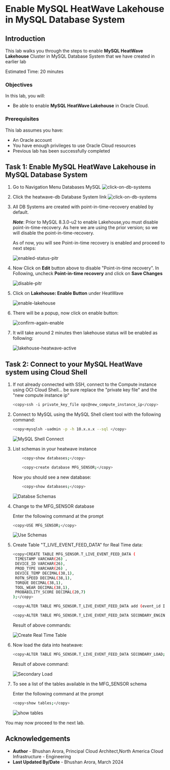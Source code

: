 # Enable MySQL HeatWave Lakehouse in MySQL Database System

## Introduction

This lab walks you through the steps to enable **MySQL HeatWave Lakehouse** Cluster in MySQL Database System that we have created in earlier lab

Estimated Time: 20 minutes

### Objectives

In this lab, you will:
* Be able to enable **MySQL HeatWave Lakehouse** in Oracle Cloud.

### Prerequisites

This lab assumes you have:
* An Oracle account
* You have enough privileges to use Oracle Cloud resources
* Previous lab has been successfully completed

## Task 1: Enable MySQL HeatWave Lakehouse in MySQL Database System

1. Go to Navigation Menu Databases MySQL
    ![click-on-db-systems](images/click-on-db-systems.png)

2. Click the heatwave-db Database System link
    ![click-on-db-systems](images/db-system-link.png)

3. All DB Systems are created with point-in-time-recovery enabled by default. 

    ***Note***: Prior to MySQL 8.3.0-u2 to enable Lakehouse,you must disable point-in-time-recovery. As here we are using the prior version; so we will disable the point-in-time-recovery.


    As of now, you will see Point-in-time recovery is enabled and proceed to next steps:

    ![enabled-status-pitr](images/enabled-status-pitr.png)


4. Now Click on **Edit** button above to disable "Point-in-time recovery". In Following, uncheck **Point-in-time recovery** and click on **Save Changes**

    ![disable-pitr](images/disable-pitr.png)

5. Click on **Lakehouse: Enable Button** under HeatWave


	![enable-lakehouse](images/enable-lakehouse.png)

6. There will be a popup, now click on enable button:

    ![confirm-again-enable](images/confirm-enable-lakehouse.png)

7. It will take around 2 minutes then lakehouse status will be enabled as following:


	![lakehouse-heatwave-active](images/lakehouse-heatwave-active.png)


## Task 2: Connect to your MySQL HeatWave system using Cloud Shell

1. If not already connected with SSH, connect to the Compute instance using OCI Cloud Shell... be sure replace the  "private key file"  and the "new compute instance ip"

     ```bash
    <copy>ssh -i private_key_file opc@new_compute_instance_ip</copy>
     ```

2. Connect to MySQL using the MySQL Shell client tool with the following command:

    ```bash
    <copy>mysqlsh -uadmin -p -h 10.x.x.x --sql </copy>
    ```

    ![MySQL Shell Connect](./images/mysql-shell-login.png " mysql shell login")

3. List schemas in your heatwave instance

    ```bash
        <copy>show databases;</copy>
    ```
    
    ```bash
        <copy>create database MFG_SENSOR;</copy>
    ```

    Now you should see a new database:

    ```bash
        <copy>show databases;</copy>
    ```

    ![Databse Schemas](./images/show-databases.png "list schemas after")

4. Change to the MFG\_SENSOR database

    Enter the following command at the prompt

    ```bash
    <copy>USE MFG_SENSOR;</copy>
    ```
    ![Use Schemas](./images/use-mfg.png "use shchema")

5. Create Table "T\_LIVE\_EVENT\_FEED\_DATA" for Real Time data:

    ```bash
    <copy>CREATE TABLE MFG_SENSOR.T_LIVE_EVENT_FEED_DATA (
     TIMESTAMP VARCHAR(26) ,
     DEVICE_ID VARCHAR(26),
     PROD_TYPE VARCHAR(26) ,
     DEVICE_TEMP DECIMAL(38,1),
     ROTN_SPEED DECIMAL(38,1),
     TORQUE DECIMAL(38,1),
     TOOL_WEAR DECIMAL(38,1),
     PROBABILITY_SCORE DECIMAL(20,7)
    );</copy>
    ```

    ```bash
    <copy>ALTER TABLE MFG_SENSOR.T_LIVE_EVENT_FEED_DATA add (event_id INT AUTO_INCREMENT PRIMARY KEY);</copy>
    ```

    ```bash
    <copy>ALTER TABLE MFG_SENSOR.T_LIVE_EVENT_FEED_DATA SECONDARY_ENGINE=RAPID;</copy>
    ```

    Result of above commands:

    ![Create Real Time Table](./images/create-real-time-table.png "real time table creation")

6. Now load the data into heatwave:

    ```bash
    <copy>ALTER TABLE MFG_SENSOR.T_LIVE_EVENT_FEED_DATA SECONDARY_LOAD;</copy>
    ```

    Result of above command:

    ![Secondary Load](./images/secondary-load-ream-time-table.png "secondary real time table load")


7. To see a list of the tables available in the MFG\_SENSOR schema

    Enter the following command at the prompt

    ```bash
    <copy>show tables;</copy>
    ```
    ![show tables](./images/show-schema-table.png "show tables")



You may now proceed to the next lab.

## Acknowledgements
* **Author** - Bhushan Arora, Principal Cloud Architect,North America Cloud Infrastructure - Engineering
* **Last Updated By/Date** - Bhushan Arora, March 2024
